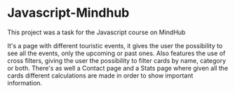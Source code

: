 # Javascript-Mindhub
This project was a task for the Javascript course on MindHub

It's a page with different touristic events, it gives the user the possibility to see all the events, only the upcoming or past ones.
Also features the use of cross filters, giving the user the possibility to filter cards by name, category or both.
There's as well a Contact page and a Stats page where given all the cards different calculations are made in order to show important information.


